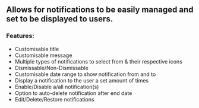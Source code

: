 ## Allows for notifications to be easily managed and set to be displayed to users.

### Features:

* Customisable title
* Customisable message
* Multiple types of notifications to select from & their respective icons
* Dismissable/Non-Dismissable
* Customisable date range to show notification from and to
* Display a notification to the user a set amount of times
* Enable/Disable a/all notification(s)
* Option to auto-delete notification after end date
* Edit/Delete/Restore notifications